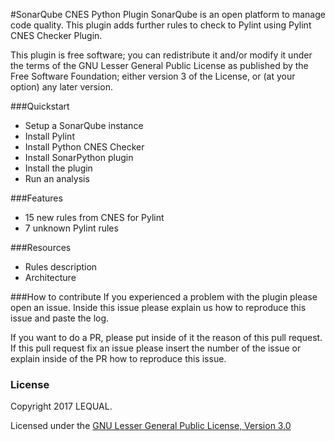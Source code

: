 #SonarQube CNES Python Plugin
SonarQube is an open platform to manage code quality. This plugin adds  further rules to check to Pylint using Pylint CNES Checker Plugin.

This plugin is free software; you can redistribute it and/or modify it under the terms of the GNU Lesser General Public License as published by the Free Software Foundation; either version 3 of the License, or (at your option) any later version.

###Quickstart
- Setup a SonarQube instance
- Install Pylint
- Install Python CNES Checker
- Install SonarPython plugin
- Install the plugin
- Run an analysis

###Features
- 15 new rules from CNES for Pylint
- 7 unknown Pylint rules

###Resources
- Rules description
- Architecture

###How to contribute
If you experienced a problem with the plugin please open an issue. Inside this issue please explain us how to reproduce this issue and paste the log.

If you want to do a PR, please put inside of it the reason of this pull request. If this pull request fix an issue please insert the number of the issue or explain inside of the PR how to reproduce this issue.

### License

Copyright 2017 LEQUAL.

Licensed under the [GNU Lesser General Public License, Version 3.0](https://www.gnu.org/licenses/lgpl.txt)